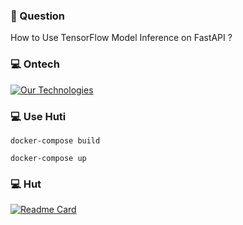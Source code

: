 ### 📖 Question
How to Use TensorFlow Model Inference on FastAPI ?

### 💻 Ontech
[![Our Technologies](https://skillicons.dev/icons?i=python,tensorflow,fastapi,docker)](https://skillicons.dev)

### 💻 Use Huti
```shell
docker-compose build

docker-compose up
```

### 💻 Hut
[![Readme Card](https://github-readme-stats.vercel.app/api/pin/?username=Kelniitt&repo=Hut)](https://github.com/Kelniit/Hut)